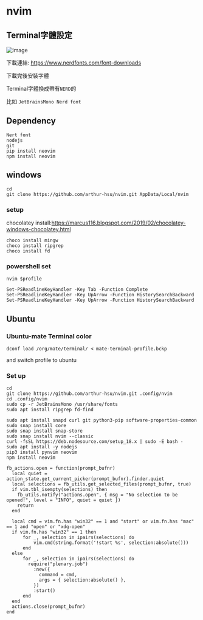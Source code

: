 # nvim
## Terminal字體設定
![image](https://github.com/aaa890177/nvim/assets/127286236/d813b1f6-4bf4-4355-991d-d02bd6061970)

下載連結: <https://www.nerdfonts.com/font-downloads>

下載完後安裝字體
  
Terminal字體換成帶有`NERD`的
  
比如 `JetBrainsMono Nerd font`


## Dependency
`Nert font`  
`nodejs`  
`git`  
`pip install neovim`  
`npm install neovim`  


## windows

```shell
cd
git clone https://github.com/arthur-hsu/nvim.git AppData/Local/nvim
```
### setup
chocolatey install:<https://marcus116.blogspot.com/2019/02/chocolatey-windows-chocolatey.html>

```shell
choco install mingw
choco install ripgrep
choco install fd
```

### powershell set
```
nvim $profile

Set-PSReadlineKeyHandler -Key Tab -Function Complete
Set-PSReadlineKeyHandler -Key UpArrow -Function HistorySearchBackward
Set-PSReadlineKeyHandler -Key UpArrow -Function HistorySearchBackward
```

## Ubuntu


### Ubuntu-mate Terminal color
```shell
dconf load /org/mate/terminal/ < mate-terminal-profile.bckp
```
and switch profile to ubuntu


### Set up

```shell
cd
git clone https://github.com/arthur-hsu/nvim.git .config/nvim
cd .config/nvim
sudo cp -r JetBrainsMono /usr/share/fonts
sudo apt install ripgrep fd-find
```

```shell
sudo apt install snapd curl git python3-pip software-properties-common
sudo snap install core
sudo snap install snap-store
sudo snap install nvim --classic
curl -fsSL https://deb.nodesource.com/setup_18.x | sudo -E bash -
sudo apt install -y nodejs
pip3 install pynvim neovim
npm install neovim
```
```
fb_actions.open = function(prompt_bufnr)
  local quiet = action_state.get_current_picker(prompt_bufnr).finder.quiet
  local selections = fb_utils.get_selected_files(prompt_bufnr, true)
  if vim.tbl_isempty(selections) then
    fb_utils.notify("actions.open", { msg = "No selection to be opened!", level = "INFO", quiet = quiet })
    return
  end

  local cmd = vim.fn.has "win32" == 1 and "start" or vim.fn.has "mac" == 1 and "open" or "xdg-open"
  if vim.fn.has "win32" == 1 then
      for _, selection in ipairs(selections) do
          vim.cmd(string.format('!start %s', selection:absolute()))
      end
  else
      for _, selection in ipairs(selections) do
        require("plenary.job")
          :new({
            command = cmd,
            args = { selection:absolute() },
          })
          :start()
      end
  end
  actions.close(prompt_bufnr)
end
```